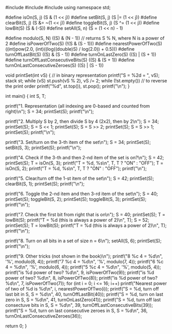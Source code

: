 #include <cmath>
#include <cstdio>
#include <stack>
using namespace std;

#define isOn(S, j) (S & (1 << j))
#define setBit(S, j) (S |= (1 << j))
#define clearBit(S, j) (S &= ~(1 << j))
#define toggleBit(S, j) (S ^= (1 << j))
#define lowBit(S) (S & (-S))
#define setAll(S, n) (S = (1 << n) - 1)

#define modulo(S, N) ((S) & (N - 1))   // returns S % N, where N is a power of 2
#define isPowerOfTwo(S) (!(S & (S - 1)))
#define nearestPowerOfTwo(S) ((int)pow(2.0, (int)((log((double)S) / log(2.0)) + 0.5)))
#define turnOffLastBit(S) ((S) & (S - 1))
#define turnOnLastZero(S) ((S) | (S + 1))
#define turnOffLastConsecutiveBits(S) ((S) & (S + 1))
#define turnOnLastConsecutiveZeroes(S) ((S) | (S - 1))

void printSet(int vS) {                         // in binary representation
  printf("S = %2d = ", vS);
  stack<int> st;
  while (vS)
    st.push(vS % 2), vS /= 2;
  while (!st.empty())                         // to reverse the print order
    printf("%d", st.top()), st.pop();
  printf("\n");
}

int main() {
  int S, T;

  printf("1. Representation (all indexing are 0-based and counted from right)\n");
  S = 34; printSet(S);
  printf("\n");

  printf("2. Multiply S by 2, then divide S by 4 (2x2), then by 2\n");
  S = 34; printSet(S);
  S = S << 1; printSet(S);
  S = S >> 2; printSet(S);
  S = S >> 1; printSet(S);
  printf("\n");

  printf("3. Set/turn on the 3-th item of the set\n");
  S = 34; printSet(S);
  setBit(S, 3); printSet(S);
  printf("\n");

  printf("4. Check if the 3-th and then 2-nd item of the set is on?\n");
  S = 42; printSet(S);
  T = isOn(S, 3); printf("T = %d, %s\n", T, T ? "ON" : "OFF");
  T = isOn(S, 2); printf("T = %d, %s\n", T, T ? "ON" : "OFF");
  printf("\n");

  printf("5. Clear/turn off the 1-st item of the set\n");
  S = 42; printSet(S);
  clearBit(S, 1); printSet(S);
  printf("\n");

  printf("6. Toggle the 2-nd item and then 3-rd item of the set\n");
  S = 40; printSet(S);
  toggleBit(S, 2); printSet(S);
  toggleBit(S, 3); printSet(S);
  printf("\n");

  printf("7. Check the first bit from right that is on\n");
  S = 40; printSet(S);
  T = lowBit(S); printf("T = %d (this is always a power of 2)\n", T);
  S = 52; printSet(S);
  T = lowBit(S); printf("T = %d (this is always a power of 2)\n", T);
  printf("\n");

  printf("8. Turn on all bits in a set of size n = 6\n");
  setAll(S, 6); printSet(S);
  printf("\n");

  printf("9. Other tricks (not shown in the book)\n");
  printf("8 %c 4 = %d\n", '%', modulo(8, 4));
  printf("7 %c 4 = %d\n", '%', modulo(7, 4));
  printf("6 %c 4 = %d\n", '%', modulo(6, 4));
  printf("5 %c 4 = %d\n", '%', modulo(5, 4));
  printf("is %d power of two? %d\n", 9, isPowerOfTwo(9));
  printf("is %d power of two? %d\n", 8, isPowerOfTwo(8));
  printf("is %d power of two? %d\n", 7, isPowerOfTwo(7));
  for (int i = 0; i <= 16; i++)
    printf("Nearest power of two of %d is %d\n", i, nearestPowerOfTwo(i));
  printf("S = %d, turn off last bit in S, S = %d\n", 40, turnOffLastBit(40));
  printf("S = %d, turn on last zero in S, S = %d\n", 41, turnOnLastZero(41));
  printf("S = %d, turn off last consectuve bits in S, S = %d\n", 39, turnOffLastConsecutiveBits(39));
  printf("S = %d, turn on last consecutive zeroes in S, S = %d\n", 36, turnOnLastConsecutiveZeroes(36));

  return 0;
}
